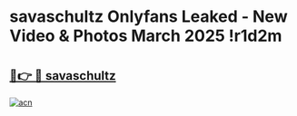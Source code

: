 # savaschultz Onlyfans Leaked - New Video & Photos March 2025 !r1d2m

# <h2><a href="https://mj3692.iuczelnia.edu.pl?title=savaschultz&ref=r1d2m">🔗👉 🔴 savaschultz</a></h2>

[![acn](https://github.com/user-attachments/assets/0f9c940e-d8b0-45ae-aac7-cd30a18b3e1c)](https://mj3692.iuczelnia.edu.pl?title=savaschultz&ref=r1d2m)

